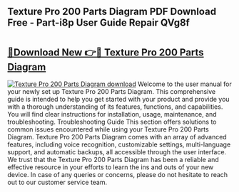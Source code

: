 ## Texture Pro 200 Parts Diagram PDF Download Free - Part-i8p User Guide Repair QVg8f

# <h2><a href="http://dfi89jj.blite.top/?on=Texture+Pro+200+Parts+Diagram">🔗Download New 👉🔴 Texture Pro 200 Parts Diagram</a></h2>

[![Texture Pro 200 Parts Diagram download](https://i.imgur.com/lujVjoI.png)](http://dfi89jj.blite.top/?on=Texture+Pro+200+Parts+Diagram)
Welcome to the user manual for your newly set up Texture Pro 200 Parts Diagram. This comprehensive guide is intended to help you get started with your product and provide you with a thorough understanding of its features, functions, and capabilities. You will find clear instructions for installation, usage, maintenance, and troubleshooting. Troubleshooting Guide This section offers solutions to common issues encountered while using your Texture Pro 200 Parts Diagram. Texture Pro 200 Parts Diagram comes with an array of advanced features, including voice recognition, customizable settings, multi-language support, and automatic backups, all accessible through the user interface. We trust that the Texture Pro 200 Parts Diagram has been a reliable and effective resource in your efforts to learn the ins and outs of your new device. In case of any queries or concerns, please do not hesitate to reach out to our customer service team.

